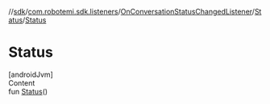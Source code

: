 //[sdk](../../../../index.md)/[com.robotemi.sdk.listeners](../../index.md)/[OnConversationStatusChangedListener](../index.md)/[Status](index.md)/[Status](-status.md)



# Status  
[androidJvm]  
Content  
fun [Status](-status.md)()  




